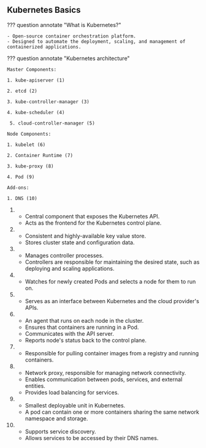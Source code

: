 ## Kubernetes Basics
??? question annotate "What is Kubernetes?"

    - Open-source container orchestration platform.
    - Designed to automate the deployment, scaling, and management of containerized applications.

<!-- end of question -->


??? question annotate "Kubernetes architecture"

    Master Components:
    
    1. kube-apiserver (1)
    
    2. etcd (2)
    
    3. kube-controller-manager (3)
    
    4. kube-scheduler (4)

     5. cloud-controller-manager (5)
    
    Node Components:
    
    1. kubelet (6)
    
    2. Container Runtime (7)
    
    3. kube-proxy (8)
    
    4. Pod (9)

    Add-ons:
    
    1. DNS (10)

1.  - Central component that exposes the Kubernetes API.
    - Acts as the frontend for the Kubernetes control plane.
2.  - Consistent and highly-available key value store.
    - Stores cluster state and configuration data.
3.  - Manages controller processes.
    - Controllers are responsible for maintaining the desired state, such as deploying and scaling applications.
4.  - Watches for newly created Pods and selects a node for them to run on.
5.  - Serves as an interface between Kubernetes and the cloud provider's APIs.
6.  - An agent that runs on each node in the cluster.
    - Ensures that containers are running in a Pod.
    - Communicates with the API server.
    - Reports node's status back to the control plane.
7.  - Responsible for pulling container images from a registry and running containers.
8.  - Network proxy, responsible for managing network connectivity.
    - Enables communication between pods, services, and external entities.
    - Provides load balancing for services.
9.  - Smallest deployable unit in Kubernetes.
    - A pod can contain one or more containers sharing the same network namespace and storage.
10. - Supports service discovery.
    - Allows services to be accessed by their DNS names.

<!-- end of question -->

